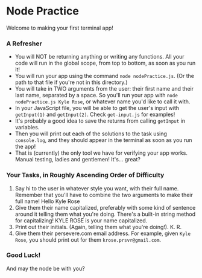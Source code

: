 # Node Practice

Welcome to making your first terminal app!

### A Refresher

- You will NOT be returning anything or writing any functions. All your code will run in the global scope, from top to bottom, as soon as you run it!
- You will run your app using the command `node nodePractice.js`. (Or the path to that file if you're not in this directory.)
- You will take in TWO arguments from the user: their first name and their last name, separated by a space. So you'll run your app with `node nodePractice.js Kyle Rose`, or whatever name you'd like to call it with.
- In your JavaScript file, you will be able to get the user's input with `getInput(1)` and `getInput(2)`. Check `get-input.js` for examples!
- It's probably a good idea to save the returns from calling `getInput` in variables.
- Then you will print out each of the solutions to the task using `console.log`, and they should appear in the terminal as soon as you run the app!
- That is (currently) the only tool we have for verifying your app works. Manual testing, ladies and gentlemen! It's... great?

### Your Tasks, in Roughly Ascending Order of Difficulty

1. Say hi to the user in whatever style you want, with their full name. Remember that you'll have to combine the two arguments to make their full name! 
Hello Kyle Rose
2. Give them their name capitalized, preferably with some kind of sentence around it telling them what you're doing. There's a built-in string method for capitalizing!
KYLE ROSE is your name capitalized.
3. Print out their initials. (Again, telling them what you're doing!).
K. R.
4. Give them their persevere.com email address. For example, given `Kyle Rose`, you should print out for them `krose.prsvr@gmail.com`.

### Good Luck!

And may the node be with you?



